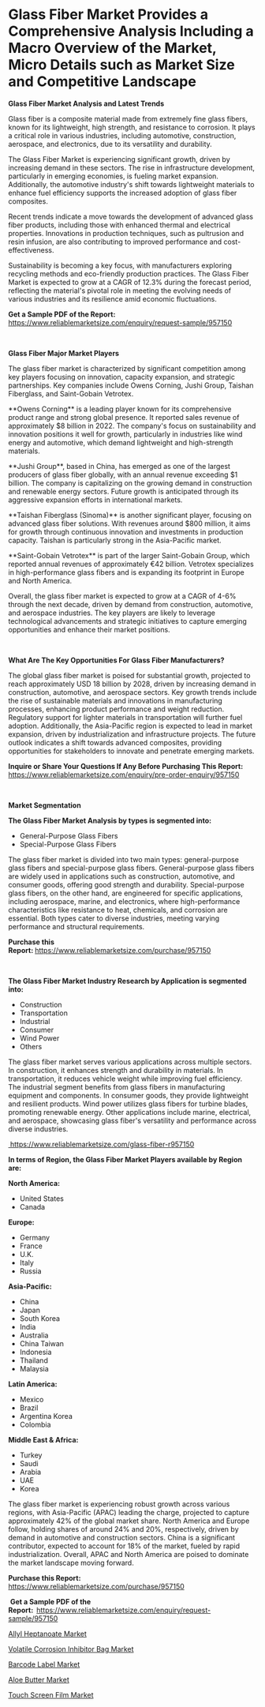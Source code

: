 <p><h1>Glass Fiber Market Provides a Comprehensive Analysis Including a Macro Overview of the Market, Micro Details such as Market Size and Competitive Landscape</h1></p><p><strong>Glass Fiber Market Analysis and Latest Trends</strong></p>
<p><p>Glass fiber is a composite material made from extremely fine glass fibers, known for its lightweight, high strength, and resistance to corrosion. It plays a critical role in various industries, including automotive, construction, aerospace, and electronics, due to its versatility and durability.</p><p>The Glass Fiber Market is experiencing significant growth, driven by increasing demand in these sectors. The rise in infrastructure development, particularly in emerging economies, is fueling market expansion. Additionally, the automotive industry's shift towards lightweight materials to enhance fuel efficiency supports the increased adoption of glass fiber composites.</p><p>Recent trends indicate a move towards the development of advanced glass fiber products, including those with enhanced thermal and electrical properties. Innovations in production techniques, such as pultrusion and resin infusion, are also contributing to improved performance and cost-effectiveness. </p><p>Sustainability is becoming a key focus, with manufacturers exploring recycling methods and eco-friendly production practices. The Glass Fiber Market is expected to grow at a CAGR of 12.3% during the forecast period, reflecting the material's pivotal role in meeting the evolving needs of various industries and its resilience amid economic fluctuations.</p></p>
<p><strong>Get a Sample PDF of the Report:&nbsp;</strong> <a href="https://www.reliablemarketsize.com/enquiry/request-sample/957150?utm_campaign=1833&utm_medium=2&utm_source=Github&utm_content=ia&utm_term=01042025&utm_id=glass-fiber">https://www.reliablemarketsize.com/enquiry/request-sample/957150</a></p>
<p>&nbsp;</p>
<p><strong>Glass Fiber Major Market Players</strong></p>
<p><p>The glass fiber market is characterized by significant competition among key players focusing on innovation, capacity expansion, and strategic partnerships. Key companies include Owens Corning, Jushi Group, Taishan Fiberglass, and Saint-Gobain Vetrotex.</p><p>**Owens Corning** is a leading player known for its comprehensive product range and strong global presence. It reported sales revenue of approximately $8 billion in 2022. The company's focus on sustainability and innovation positions it well for growth, particularly in industries like wind energy and automotive, which demand lightweight and high-strength materials.</p><p>**Jushi Group**, based in China, has emerged as one of the largest producers of glass fiber globally, with an annual revenue exceeding $1 billion. The company is capitalizing on the growing demand in construction and renewable energy sectors. Future growth is anticipated through its aggressive expansion efforts in international markets.</p><p>**Taishan Fiberglass (Sinoma)** is another significant player, focusing on advanced glass fiber solutions. With revenues around $800 million, it aims for growth through continuous innovation and investments in production capacity. Taishan is particularly strong in the Asia-Pacific market.</p><p>**Saint-Gobain Vetrotex** is part of the larger Saint-Gobain Group, which reported annual revenues of approximately €42 billion. Vetrotex specializes in high-performance glass fibers and is expanding its footprint in Europe and North America. </p><p>Overall, the glass fiber market is expected to grow at a CAGR of 4-6% through the next decade, driven by demand from construction, automotive, and aerospace industries. The key players are likely to leverage technological advancements and strategic initiatives to capture emerging opportunities and enhance their market positions.</p></p>
<p>&nbsp;</p>
<p><strong>What Are The Key Opportunities For Glass Fiber Manufacturers?</strong></p>
<p><p>The global glass fiber market is poised for substantial growth, projected to reach approximately USD 18 billion by 2028, driven by increasing demand in construction, automotive, and aerospace sectors. Key growth trends include the rise of sustainable materials and innovations in manufacturing processes, enhancing product performance and weight reduction. Regulatory support for lighter materials in transportation will further fuel adoption. Additionally, the Asia-Pacific region is expected to lead in market expansion, driven by industrialization and infrastructure projects. The future outlook indicates a shift towards advanced composites, providing opportunities for stakeholders to innovate and penetrate emerging markets.</p></p>
<p><strong>Inquire or Share Your Questions If Any Before Purchasing This Report:</strong> <a href="https://www.reliablemarketsize.com/enquiry/pre-order-enquiry/957150?utm_campaign=1833&utm_medium=2&utm_source=Github&utm_content=ia&utm_term=01042025&utm_id=glass-fiber">https://www.reliablemarketsize.com/enquiry/pre-order-enquiry/957150</a></p>
<p>&nbsp;</p>
<p><strong>Market Segmentation</strong></p>
<p><strong>The Glass Fiber Market Analysis by types is segmented into:</strong></p>
<p><ul><li>General-Purpose Glass Fibers</li><li>Special-Purpose Glass Fibers</li></ul></p>
<p><p>The glass fiber market is divided into two main types: general-purpose glass fibers and special-purpose glass fibers. General-purpose glass fibers are widely used in applications such as construction, automotive, and consumer goods, offering good strength and durability. Special-purpose glass fibers, on the other hand, are engineered for specific applications, including aerospace, marine, and electronics, where high-performance characteristics like resistance to heat, chemicals, and corrosion are essential. Both types cater to diverse industries, meeting varying performance and structural requirements.</p></p>
<p><strong>Purchase this Report:&nbsp;</strong><a href="https://www.reliablemarketsize.com/purchase/957150?utm_campaign=1833&utm_medium=2&utm_source=Github&utm_content=ia&utm_term=01042025&utm_id=glass-fiber">https://www.reliablemarketsize.com/purchase/957150</a></p>
<p>&nbsp;</p>
<p><strong>The Glass Fiber Market Industry Research by Application is segmented into:</strong></p>
<p><ul><li>Construction</li><li>Transportation</li><li>Industrial</li><li>Consumer</li><li>Wind Power</li><li>Others</li></ul></p>
<p><p>The glass fiber market serves various applications across multiple sectors. In construction, it enhances strength and durability in materials. In transportation, it reduces vehicle weight while improving fuel efficiency. The industrial segment benefits from glass fibers in manufacturing equipment and components. In consumer goods, they provide lightweight and resilient products. Wind power utilizes glass fibers for turbine blades, promoting renewable energy. Other applications include marine, electrical, and aerospace, showcasing glass fiber's versatility and performance across diverse industries.</p></p>
<p><a href="https://www.reliablemarketsize.com/glass-fiber-r957150?utm_campaign=1833&utm_medium=2&utm_source=Github&utm_content=ia&utm_term=01042025&utm_id=glass-fiber">&nbsp;https://www.reliablemarketsize.com/glass-fiber-r957150</a></p>
<p><strong>In terms of Region, the Glass Fiber Market Players available by Region are:</strong></p>
<p>
    <p> <strong> North America: </strong>
        <ul>
            <li>United States</li>
            <li>Canada</li>
        </ul>
        </p> 
    <p> <strong> Europe: </strong>
        <ul>
            <li>Germany</li>
            <li>France</li>
            <li>U.K.</li>
            <li>Italy</li>
            <li>Russia</li>
        </ul>
        </p> 
    <p> <strong> Asia-Pacific: </strong>
        <ul>
            <li>China</li>
            <li>Japan</li>
            <li>South Korea</li>
            <li>India</li>
            <li>Australia</li>
            <li>China Taiwan</li>
            <li>Indonesia</li>
            <li>Thailand</li>
            <li>Malaysia</li>
        </ul>
        </p> 
    <p> <strong> Latin America: </strong>
        <ul>
            <li>Mexico</li>
            <li>Brazil</li>
            <li>Argentina Korea</li>
            <li>Colombia</li>
        </ul>
        </p> 
    <p> <strong> Middle East & Africa: </strong>
        <ul>
            <li>Turkey</li>
            <li>Saudi</li>
            <li>Arabia</li>
            <li>UAE</li>
            <li>Korea</li>
        </ul>
    </p>
    </p>
<p><p>The glass fiber market is experiencing robust growth across various regions, with Asia-Pacific (APAC) leading the charge, projected to capture approximately 42% of the global market share. North America and Europe follow, holding shares of around 24% and 20%, respectively, driven by demand in automotive and construction sectors. China is a significant contributor, expected to account for 18% of the market, fueled by rapid industrialization. Overall, APAC and North America are poised to dominate the market landscape moving forward.</p></p>
<p><strong>Purchase this Report: </strong><a href="https://www.reliablemarketsize.com/purchase/957150?utm_campaign=1833&utm_medium=2&utm_source=Github&utm_content=ia&utm_term=01042025&utm_id=glass-fiber">https://www.reliablemarketsize.com/purchase/957150</a></p>
<p>&nbsp;<strong>Get a Sample PDF of the Report:&nbsp;&nbsp;</strong><a href="https://www.reliablemarketsize.com/enquiry/request-sample/957150?utm_campaign=1833&utm_medium=2&utm_source=Github&utm_content=ia&utm_term=01042025&utm_id=glass-fiber">https://www.reliablemarketsize.com/enquiry/request-sample/957150</a></p>
<p><strong></strong></p>
<p><p><a href="https://github.com/muskoaizahfi/Market-Research-Report-List-1/blob/main/allyl-heptanoate-market.md?utm_campaign=1833&utm_medium=2&utm_source=Github&utm_content=ia&utm_term=01042025&utm_id=glass-fiber">Allyl Heptanoate Market</a></p><p><a href="https://github.com/lotoahshaiek/Market-Research-Report-List-1/blob/main/volatile-corrosion-inhibitor-bag-market.md?utm_campaign=1833&utm_medium=2&utm_source=Github&utm_content=ia&utm_term=01042025&utm_id=glass-fiber">Volatile Corrosion Inhibitor Bag Market</a></p><p><a href="https://github.com/thapabylers2/Market-Research-Report-List-1/blob/main/barcode-label-market.md?utm_campaign=1833&utm_medium=2&utm_source=Github&utm_content=ia&utm_term=01042025&utm_id=glass-fiber">Barcode Label Market</a></p><p><a href="https://github.com/motosyuliq/Market-Research-Report-List-1/blob/main/aloe-butter-market.md?utm_campaign=1833&utm_medium=2&utm_source=Github&utm_content=ia&utm_term=01042025&utm_id=glass-fiber">Aloe Butter Market</a></p><p><a href="https://github.com/nsmifidget3/Market-Research-Report-List-1/blob/main/touch-screen-film-market.md?utm_campaign=1833&utm_medium=2&utm_source=Github&utm_content=ia&utm_term=01042025&utm_id=glass-fiber">Touch Screen Film Market</a></p></p>
